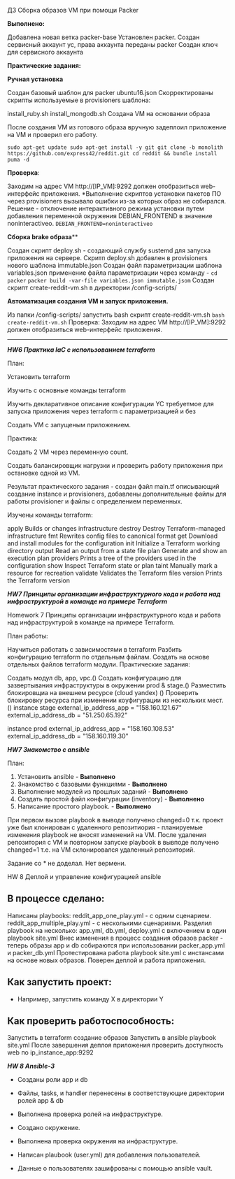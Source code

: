 ДЗ Сборка образов VM при помощи Packer

**Выполнено:**

Добавлена новая ветка packer-base
Установлен packer.
Создан сервисный аккаунт yc, права аккаунта переданы packer
Создан ключ для сервисного аккаунта

**Практические задания:**

**Ручная установка**

Создан базовый шаблон для packer ubuntu16.json
Скорректированы скрипты используемые в provisioners шаблона:

install_ruby.sh
install_mongodb.sh
Создана VM на основании образа

После создания VM из готового образа вручную задеплоил приложение на VM и проверил его работу.

`sudo apt-get update sudo apt-get install -y git
git clone -b monolith https://github.com/express42/reddit.git cd reddit && bundle install`
`puma -d`


**Проверка**:

Заходим на адрес VM http://[IP_VM]:9292 должен отобразиться web-интерфейс приложения.
*Выполнение скриптов установки пакетов ПО через provisioners вызывало ошибки из-за которых образ не собирался. Решение - отключение интерактивного режима установки  путем добавления переменной окружения  DEBIAN_FRONTEND в значение noninteractiveo.
`DEBIAN_FRONTEND=noninteractiveo`


**Сборка brake образа****

Создан скрипт deploy.sh - создающий службу sustemd для запуска приложения на сервере.
Скритп deploy.sh добавлен в provisioners нового шаблона immutable.json
Создан файл параметризации шаблона variables.json применение файла параметризации через команду -
 `cd packer`
 `packer build -var-file variables.json immutable.jsom`
 Создан скрипт create-reddit-vm.sh в директории /config-scripts/

**Автоматизация создания VM и запуск приложения.**

Из папки /config-scripts/ запустить bash скрипт create-reddit-vm.sh
`bash create-reddit-vm.sh`
Проверка:
Заходим на адрес VM http://[IP_VM]:9292 должен отобразиться web-интерфейс приложения.

_________________________________________________________________________________________________________________________________________________________________________________________________________________________
***HW6 Практика laC с использованием terraform***


План:

Установить terraform

Изучить с основные команды terraform

Изучить декларативное описание конфигурации YC требуетмое для запуска приложения через terraform с параметризацией и без

Создать VM c запущеным приложением.


Практика:

Создать 2 VM через переменную count.

Создать балансировщик нагрузки и проверить работу приложения при остановке одной из VM.

Результат практического задания - создан файл main.tf описывающий создание instance и provisioners, добавлены дополнительные файлы для работы provisioner и файлы с определением переменных.

Изучены команды terraform:


  apply              Builds or changes infrastructure
  destroy            Destroy Terraform-managed infrastructure
  fmt                Rewrites config files to canonical format
  get                Download and install modules for the configuration
  init               Initialize a Terraform working directory
  output             Read an output from a state file
  plan               Generate and show an execution plan
  providers          Prints a tree of the providers used in the configuration
  show               Inspect Terraform state or plan
  taint              Manually mark a resource for recreation
  validate           Validates the Terraform files
  version            Prints the Terraform version





***HW7 Принципы организации инфраструктурного кода и работа над инфраструктурой в команде на примере Terraform***

Homework 7 Принципы организации инфраструктурного кода и работа над инфраструктурой в команде на примере Terraform.

План работы:

Научиться работать с зависимостями в terraform
Разбить конфигурацию terraform по отдельным файлам.
Создать на основе отдельных файлов terraform модули.
Практические задания:

Создать модул db, app, vpc.()
Создать конфигурацию для зазвертывания инфраструктуры в окружении prod & stage.()
Разместить блокировщиа на внешнем ресурсе (cloud yandex) ()
Проверить блокировку ресурса при изменении коyфигурации из нескольких мест.()
instance stage external_ip_address_app = "158.160.121.67" external_ip_address_db = "51.250.65.192"

instance prod external_ip_address_app = "158.160.108.53" external_ip_address_db = "158.160.119.30"



***HW7 Знакомство с ansible***

План:
1. Установить ansible  - **Выполнено**
2. Знакомство с базовыми функциями  - **Выполнено**
3. Выполнение модулей из прошлых заданий  - **Выполнено**
4. Создать простой файл конфигурации (inventory)  - **Выполнено**
4. Написание простого playbook. - **Выполнено**

При первом вызове playbook в выводе получено changed=0 т.к. проект уже был клонирован с удаленного репозитиория - планируемые изменения playbook не вносят изменений на VM. После удаления репозитория с VM и повторном запуске playbook в вывподе получено changed=1  т.е. на VM склонировался удаленный репозиторий.

Задание со * не доделал. Нет вермени.


HW 8 Деплой и управление конфигурацией ansible

## В процессе сделано:
Написаны playbooks:
reddit_app_one_play.yml -  с одним сценарием.
reddit_app_multiple_play.yml - c несколькими сценариями.
Разделил playbook на несколько: app.yml, db.yml, deploy.yml c включением в один playbook site.yml
Внес изменения в процесс создания образов packer - теперь образы app и db собираются при использовании packer_app.yml и packer_db.yml
Протестирована работа playbook site.yml с инстансами на основе новых образов. Поверен деплой и работа приложения.

## Как запустить проект:
 - Например, запустить команду X в директории Y

## Как проверить работоспособность:
Запустить в terraform создание образов
Запустить в ansible playbook site.yml
После завершения деплоя приложения проверить доступность web по ip_instance_app:9292



***HW 8 Ansible-3***


* Созданы роли app и db

* Файлы, tasks, и handler перенесены в соответствующие директории ролей app & db

* Выполнена проверка ролей на инфраструктуре.

* Создано окружение.

* Выполнена проверка окружения на инфраструктуре.

* Написан plaubook (user.yml) для добавления пользователей.

* Данные о пользователях зашифрованы с помощью ansible vault.
